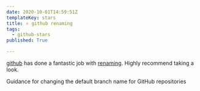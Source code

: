 ```yaml
---
date: 2020-10-01T14:59:51Z
templateKey: stars
title: ⭐ github renaming
tags:
  - github-stars
published: True

---
```


[github](https://github.com/github) has done a fantastic job with [renaming](https://github.com/github/renaming). Highly recommend taking a look.

Guidance for changing the default branch name for GitHub repositories
